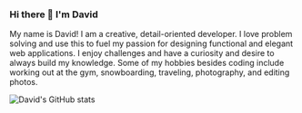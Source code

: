 ### Hi there 👋 I'm David

<!--
**davidjettt/davidjettt** is a ✨ _special_ ✨ repository because its `README.md` (this file) appears on your GitHub profile.

Here are some ideas to get you started:

- 🔭 I’m currently working on ...
- 🌱 I’m currently learning ...
- 👯 I’m looking to collaborate on ...
- 🤔 I’m looking for help with ...
- 💬 Ask me about ...
- 📫 How to reach me: ...
- 😄 Pronouns: ...
- ⚡ Fun fact: ...
-->

My name is David! I am a creative, detail-oriented developer. I
love problem solving and use this to fuel my passion for designing
functional and elegant web applications. I enjoy challenges and have a
curiosity and desire to always build my knowledge. Some of my hobbies
besides coding include working out at the gym, snowboarding, traveling,
photography, and editing photos. 

![David's GitHub stats](https://github-readme-stats.vercel.app/api?username=davidjettt&theme=tokyonight&show_icons=true)

